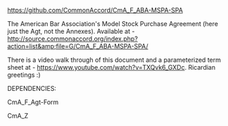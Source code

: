<a href="https://github.com/CommonAccord/CmA_F_ABA-MSPA-SPA">https://github.com/CommonAccord/CmA_F_ABA-MSPA-SPA</a>

The American Bar Association's Model Stock Purchase Agreement (here just the Agt, not the Annexes).  Available at - http://source.commonaccord.org/index.php?action=list&amp;file=G/CmA_F_ABA-MSPA-SPA/

There is a video walk through of this document and a parameterized term sheet at - https://www.youtube.com/watch?v=TXQvk6_GXDc.  Ricardian greetings :)

DEPENDENCIES:

CmA_F_Agt-Form

CmA_Z

